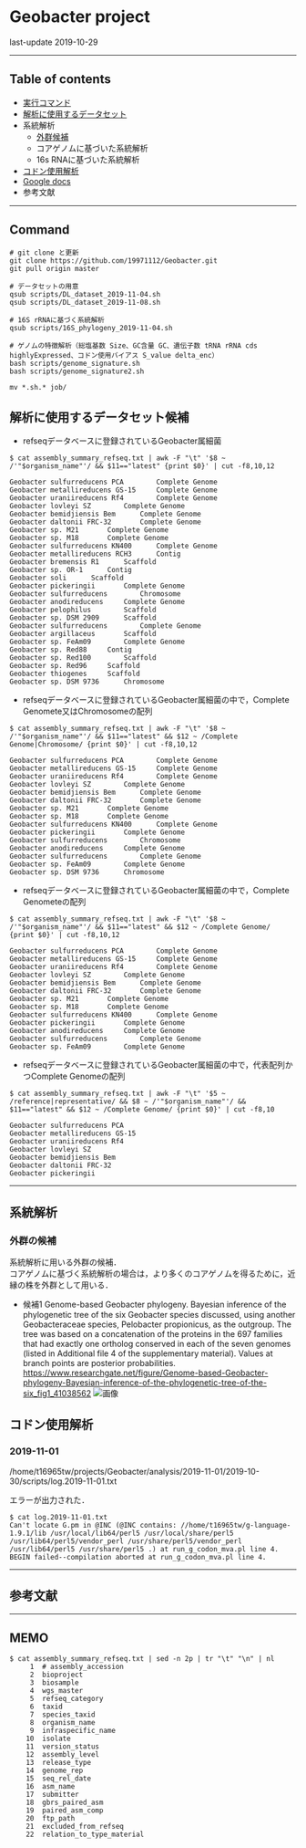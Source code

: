 # Geobacter project

last-update 2019-10-29

-------------------------------------------------
## Table of contents

- [実行コマンド](#Command)
- [解析に使用するデータセット](#解析に使用するデータセット候補)
- 系統解析
  - [外群候補](#外群の候補)
  - コアゲノムに基づいた系統解析
  - 16s RNAに基づいた系統解析
- [コドン使用解析](#コドン使用解析)
- [Google docs](#Google_docs)
- 参考文献


-------------------------------------------------
## Command

```
# git clone と更新
git clone https://github.com/19971112/Geobacter.git
git pull origin master

# データセットの用意
qsub scripts/DL_dataset_2019-11-04.sh
qsub scripts/DL_dataset_2019-11-08.sh

# 16S rRNAに基づく系統解析
qsub scripts/16S_phylogeny_2019-11-04.sh

# ゲノムの特徴解析（総塩基数 Size、GC含量 GC、遺伝子数 tRNA rRNA cds highlyExpressed、コドン使用バイアス S_value delta_enc）
bash scripts/genome_signature.sh
bash scripts/genome_signature2.sh

mv *.sh.* job/
```

## 解析に使用するデータセット候補

- refseqデータベースに登録されているGeobacter属細菌
```
$ cat assembly_summary_refseq.txt | awk -F "\t" '$8 ~ /'"$organism_name"'/ && $11=="latest" {print $0}' | cut -f8,10,12

Geobacter sulfurreducens PCA		Complete Genome
Geobacter metallireducens GS-15		Complete Genome
Geobacter uraniireducens Rf4		Complete Genome
Geobacter lovleyi SZ		Complete Genome
Geobacter bemidjiensis Bem		Complete Genome
Geobacter daltonii FRC-32		Complete Genome
Geobacter sp. M21		Complete Genome
Geobacter sp. M18		Complete Genome
Geobacter sulfurreducens KN400		Complete Genome
Geobacter metallireducens RCH3		Contig
Geobacter bremensis R1		Scaffold
Geobacter sp. OR-1		Contig
Geobacter soli		Scaffold
Geobacter pickeringii		Complete Genome
Geobacter sulfurreducens		Chromosome
Geobacter anodireducens		Complete Genome
Geobacter pelophilus		Scaffold
Geobacter sp. DSM 2909		Scaffold
Geobacter sulfurreducens		Complete Genome
Geobacter argillaceus		Scaffold
Geobacter sp. FeAm09		Complete Genome
Geobacter sp. Red88		Contig
Geobacter sp. Red100		Scaffold
Geobacter sp. Red96		Scaffold
Geobacter thiogenes		Scaffold
Geobacter sp. DSM 9736		Chromosome
```

- refseqデータベースに登録されているGeobacter属細菌の中で，Complete Genomete又はChromosomeの配列
```
$ cat assembly_summary_refseq.txt | awk -F "\t" '$8 ~ /'"$organism_name"'/ && $11=="latest" && $12 ~ /Complete Genome|Chromosome/ {print $0}' | cut -f8,10,12

Geobacter sulfurreducens PCA		Complete Genome
Geobacter metallireducens GS-15		Complete Genome
Geobacter uraniireducens Rf4		Complete Genome
Geobacter lovleyi SZ		Complete Genome
Geobacter bemidjiensis Bem		Complete Genome
Geobacter daltonii FRC-32		Complete Genome
Geobacter sp. M21		Complete Genome
Geobacter sp. M18		Complete Genome
Geobacter sulfurreducens KN400		Complete Genome
Geobacter pickeringii		Complete Genome
Geobacter sulfurreducens		Chromosome
Geobacter anodireducens		Complete Genome
Geobacter sulfurreducens		Complete Genome
Geobacter sp. FeAm09		Complete Genome
Geobacter sp. DSM 9736		Chromosome
```

- refseqデータベースに登録されているGeobacter属細菌の中で，Complete Genometeの配列
```
$ cat assembly_summary_refseq.txt | awk -F "\t" '$8 ~ /'"$organism_name"'/ && $11=="latest" && $12 ~ /Complete Genome/ {print $0}' | cut -f8,10,12

Geobacter sulfurreducens PCA		Complete Genome
Geobacter metallireducens GS-15		Complete Genome
Geobacter uraniireducens Rf4		Complete Genome
Geobacter lovleyi SZ		Complete Genome
Geobacter bemidjiensis Bem		Complete Genome
Geobacter daltonii FRC-32		Complete Genome
Geobacter sp. M21		Complete Genome
Geobacter sp. M18		Complete Genome
Geobacter sulfurreducens KN400		Complete Genome
Geobacter pickeringii		Complete Genome
Geobacter anodireducens		Complete Genome
Geobacter sulfurreducens		Complete Genome
Geobacter sp. FeAm09		Complete Genome
```

- refseqデータベースに登録されているGeobacter属細菌の中で，代表配列かつComplete Genomeの配列

```
$ cat assembly_summary_refseq.txt | awk -F "\t" '$5 ~ /reference|representative/ && $8 ~ /'"$organism_name"'/ && $11=="latest" && $12 ~ /Complete Genome/ {print $0}' | cut -f8,10

Geobacter sulfurreducens PCA	
Geobacter metallireducens GS-15	
Geobacter uraniireducens Rf4	
Geobacter lovleyi SZ	
Geobacter bemidjiensis Bem	
Geobacter daltonii FRC-32	
Geobacter pickeringii	
```

-------------------------------------------------

## 系統解析

### 外群の候補

系統解析に用いる外群の候補．  
コアゲノムに基づく系統解析の場合は，より多くのコアゲノムを得るために，近縁の株を外群として用いる．

- 候補1
Genome-based Geobacter phylogeny. Bayesian inference of the phylogenetic tree of the six Geobacter species discussed, using another Geobacteraceae species, Pelobacter propionicus, as the outgroup. The tree was based on a concatenation of the proteins in the 697 families that had exactly one ortholog conserved in each of the seven genomes (listed in Additional file 4 of the supplementary material). Values at branch points are posterior probabilities.  
https://www.researchgate.net/figure/Genome-based-Geobacter-phylogeny-Bayesian-inference-of-the-phylogenetic-tree-of-the-six_fig1_41038562
![画像](https://www.researchgate.net/publication/41038562/figure/fig1/AS:213951632678912@1428021452070/Genome-based-Geobacter-phylogeny-Bayesian-inference-of-the-phylogenetic-tree-of-the-six.png)  



## コドン使用解析


### 2019-11-01 
/home/t16965tw/projects/Geobacter/analysis/2019-11-01/2019-10-30/scripts/log.2019-11-01.txt  

エラーが出力された．
```
$ cat log.2019-11-01.txt 
Can't locate G.pm in @INC (@INC contains: //home/t16965tw/g-language-1.9.1/lib /usr/local/lib64/perl5 /usr/local/share/perl5 /usr/lib64/perl5/vendor_perl /usr/share/perl5/vendor_perl /usr/lib64/perl5 /usr/share/perl5 .) at run_g_codon_mva.pl line 4.
BEGIN failed--compilation aborted at run_g_codon_mva.pl line 4.

```
-------------------------------------------------

## 参考文献

---
## MEMO

```
$ cat assembly_summary_refseq.txt | sed -n 2p | tr "\t" "\n" | nl
     1	# assembly_accession
     2	bioproject
     3	biosample
     4	wgs_master
     5	refseq_category
     6	taxid
     7	species_taxid
     8	organism_name
     9	infraspecific_name
    10	isolate
    11	version_status
    12	assembly_level
    13	release_type
    14	genome_rep
    15	seq_rel_date
    16	asm_name
    17	submitter
    18	gbrs_paired_asm
    19	paired_asm_comp
    20	ftp_path
    21	excluded_from_refseq
    22	relation_to_type_material
```
